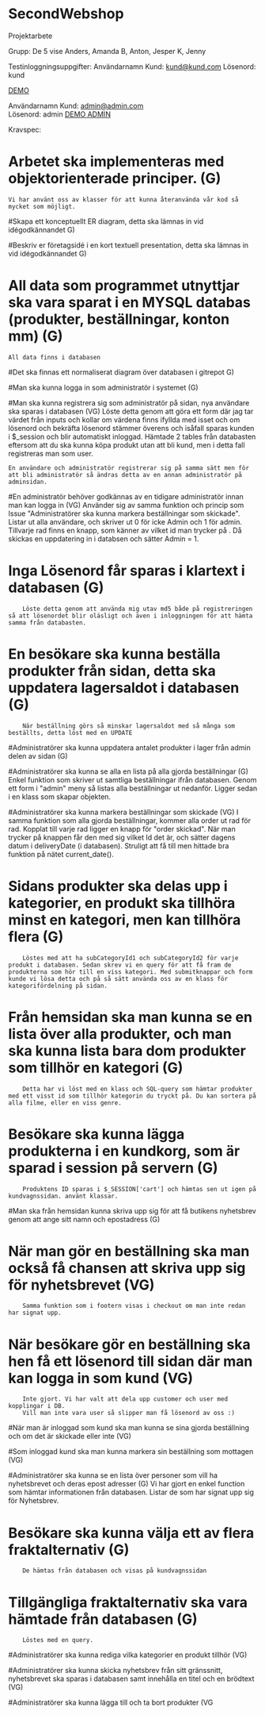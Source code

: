 # SecondWebshop
Projektarbete

Grupp: De 5 vise
Anders, Amanda B, Anton, Jesper K, Jenny 

Testinloggningsuppgifter:
Användarnamn Kund: kund@kund.com
Lösenord: kund

<a href='http://andershagelkvist.wieg17.se/VHSHeaven/'>DEMO</a>

Användarnamn Kund: admin@admin.com  
Lösenord: admin
<a href='http://andershagelkvist.wieg17.se/VHSHeaven/admin.php'>DEMO ADMIN</a>

Kravspec:

# Arbetet ska implementeras med objektorienterade principer. (G) 
    Vi har använt oss av klasser för att kunna återanvända vår kod så mycket som möjligt. 

#Skapa ett konceptuellt ER diagram, detta ska lämnas in vid idégodkännandet G)

#Beskriv er företagsidé i en kort textuell presentation, detta ska lämnas in vid idégodkännandet G)

# All data som programmet utnyttjar ska vara sparat i en MYSQL databas (produkter, beställningar, konton mm) (G)
    All data finns i databasen
#Det ska finnas ett normaliserat diagram över databasen i gitrepot G)

#Man ska kunna logga in som administratör i systemet (G)

#Man ska kunna registrera sig som administratör på sidan, nya användare ska sparas i databasen (VG)
    Löste detta genom att göra ett form där jag tar värdet från inputs och kollar om värdena finns ifyllda med isset och om lösenord och bekräfta lösenord stämmer överens och isåfall sparas kunden i $_session och blir automatiskt inloggad. Hämtade 2 tables från databasten eftersom att du ska kunna köpa produkt utan att bli kund, men i detta fall registreras man som user.

    En användare och administratör registrerar sig på samma sätt men för att bli administratör så ändras detta av en annan administratör på adminsidan.

#En administratör behöver godkännas av en tidigare administratör innan man kan logga in (VG)
        Använder sig av samma funktion och princip som Issue "Administratörer ska kunna markera beställningar som skickade". 
        Listar ut alla användare, och skriver ut 0 för icke Admin och 1 för admin. Tillvarje rad finns en knapp, som känner av vilket id man trycker på
        . Då skickas en uppdatering in i databsen och sätter Admin = 1. 

# Inga Lösenord får sparas i klartext i databasen (G)
        Löste detta genom att använda mig utav md5 både på registreringen så att lösenordet blir oläsligt och även i inloggningen för att hämta samma från databasten.


# En besökare ska kunna beställa produkter från sidan, detta ska uppdatera lagersaldot i databasen (G)
        När beställning görs så minskar lagersaldot med så många som beställts, detta löst med en UPDATE

#Administratörer ska kunna uppdatera antalet produkter i lager från admin delen av sidan (G)

#Administratörer ska kunna se alla en lista på alla gjorda beställningar (G)
        Enkel funktion som skriver ut samtliga beställningar ifrån databasen. Genom ett form i "admin" meny så listas alla beställningar ut nedanför. 
        Ligger sedan i en klass som skapar objekten.

#Administratörer ska kunna markera beställningar som skickade (VG)
        I samma funktion som alla gjorda beställningar, kommer alla order ut rad för rad. Kopplat till varje rad ligger en knapp för "order skickad". 
        När man trycker på knappen får den med sig vilket Id det är, och sätter dagens datum i deliveryDate (i databasen). 
        Struligt att få till men hittade bra funktion på nätet current_date().

# Sidans produkter ska delas upp i kategorier, en produkt ska tillhöra minst en kategori, men kan tillhöra flera (G)
        Löstes med att ha subCategoryId1 och subCategoryId2 för varje produkt i databasen. Sedan skrev vi en query för att få fram de produkterna som hör till en viss kategori. Med submitknappar och form kunde vi lösa detta och på så sätt använda oss av en klass för kategorifördelning på sidan. 

# Från hemsidan ska man kunna se en lista över alla produkter, och man ska kunna lista bara dom produkter som tillhör en kategori (G)
        Detta har vi löst med en klass och SQL-query som hämtar produkter med ett visst id som tillhör kategorin du tryckt på. Du kan sortera på alla filme, eller en viss genre.


# Besökare ska kunna lägga produkterna i en kundkorg, som är sparad i session på servern (G)
        Produktens ID sparas i $_SESSION['cart'] och hämtas sen ut igen på kundvagnssidan. använt klassar.

#Man ska från hemsidan kunna skriva upp sig för att få butikens nyhetsbrev genom att ange sitt namn och epostadress (G)

# När man gör en beställning ska man också få chansen att skriva upp sig för nyhetsbrevet (VG)
        Samma funktion som i footern visas i checkout om man inte redan har signat upp.
    
# När besökare gör en beställning ska hen få ett lösenord till sidan där man kan logga in som kund (VG)
        Inte gjort. Vi har valt att dela upp customer och user med kopplingar i DB. 
        Vill man inte vara user så slipper man få lösenord av oss :)
#När man är inloggad som kund ska man kunna se sina gjorda beställning och om det är skickade eller inte (VG)

#Som inloggad kund ska man kunna markera sin beställning som mottagen (VG)

#Administratörer ska kunna se en lista över personer som vill ha nyhetsbrevet och deras epost adresser (G)
        Vi har gjort en enkel function som hämtar informationen från databasen. Listar de som har signat upp sig för Nyhetsbrev.

# Besökare ska kunna välja ett av flera fraktalternativ (G)
        De hämtas från databasen och visas på kundvagnssidan
# Tillgängliga fraktalternativ ska vara hämtade från databasen (G)
        Löstes med en query. 

#Administratörer ska kunna rediga vilka kategorier en produkt tillhör (VG)

#Administratörer ska kunna skicka nyhetsbrev från sitt gränssnitt, nyhetsbrevet ska sparas i databasen samt innehålla en titel och en brödtext (VG)

#Administratörer ska kunna lägga till och ta bort produkter (VG
